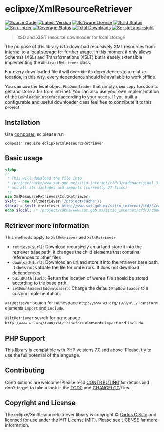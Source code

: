 # eclipxe/XmlResourceRetriever

[![Source Code][badge-source]][source]
[![Latest Version][badge-release]][release]
[![Software License][badge-license]][license]
[![Build Status][badge-build]][build]
[![Scrutinizer][badge-quality]][quality]
[![Coverage Status][badge-coverage]][coverage]
[![Total Downloads][badge-downloads]][downloads]
[![SensioLabsInsight][badge-sensiolabs]][sensiolabs]

> XSD and XLST resource downloader for local storage

The purpose of this library is to download recursively XML resources from internet
to a local storage for further usage. In this moment it only allows Schemas (XSL) and Transformations (XSLT)
but is easely extensible implementing the `AbstractRetriever` class.

For every downloaded file it will override its dependences to a relative location, in this way, every dependence
should be available to work offline.

You can use the local object `PhpDownloader` that simply uses `copy` function to get and store a file from internet.
You can also use your own implementation of the `DownloaderInterface` according to your needs.
If you built a configurable and useful downloader class feel free to contribute it to this project. 


## Installation

Use [composer](https://getcomposer.org/), so please run
```shell
composer require eclipxe/XmlResourceRetriever
```


## Basic usage

```php
<?php
/*
 * This will download the file into
 * /project/cache/www.sat.gob.mx/sitio_internet/cfd/3/cadenaoriginal_3_3/cadenaoriginal_3_3.xslt
 * and all its includes and imports (currently 27 files)
 */
use XmlResourceRetriever\XsltRetriever;
$xslt = new XsltRetriever('/project/cache');
$local = $xslt->retrieve('http://www.sat.gob.mx/sitio_internet/cfd/3/cadenaoriginal_3_3/cadenaoriginal_3_3.xslt');
echo $local; /* /project/cache/www.sat.gob.mx/sitio_internet/cfd/3/cadenaoriginal_3_3/cadenaoriginal_3_3.xslt */
```


## Retriever more information

This methods apply to `XslRetriever` and `XsltRetriever` 

- `retrieve($url)`: Download recursively an url and store it into the retriever base path,
  it changes the child elements that contains references to other files.
- `download($url)`:  Download an url and store it into the retriever base path.
  It does not validate the file for xml errors. It does not download dependences.
- `buildPath($url)`: Return the location of were a file should be stored according to the base path.
- `setDownloader($downloader)`: Change the default `PhpDownloader` to a custom implementation.

`XslRetriever` search for namespace `http://www.w3.org/1999/XSL/Transform` elements `import` and `include`.

`XsltRetriever` search for namespace `http://www.w3.org/1999/XSL/Transform` elements `import` and `include`.


## PHP Support

This library is compatible with PHP versions 7.0 and above.
Please, try to use the full potential of the language.


## Contributing

Contributions are welcome! Please read [CONTRIBUTING][] for details
and don't forget to take a look in the [TODO][] and [CHANGELOG][] files.


## Copyright and License

The eclipxe/XmlResourceRetriever library is copyright © [Carlos C Soto](http://eclipxe.com.mx)
and licensed for use under the MIT License (MIT). Please see [LICENSE][] for more information.


[contributing]: https://github.com/eclipxe13/XmlResourceRetriever/blob/master/CONTRIBUTING.md
[changelog]: https://github.com/eclipxe13/XmlResourceRetriever/blob/master/docs/CHANGELOG.md
[todo]: https://github.com/eclipxe13/XmlResourceRetriever/blob/master/docs/TODO.md

[source]: https://github.com/eclipxe13/XmlResourceRetriever
[release]: https://github.com/eclipxe13/XmlResourceRetriever/releases
[license]: https://github.com/eclipxe13/XmlResourceRetriever/blob/master/LICENSE
[build]: https://travis-ci.org/eclipxe13/XmlResourceRetriever?branch=master
[quality]: https://scrutinizer-ci.com/g/eclipxe13/XmlResourceRetriever/
[sensiolabs]: https://insight.sensiolabs.com/projects/:INSIGHT_UUID
[coverage]: https://scrutinizer-ci.com/g/eclipxe13/XmlResourceRetriever/code-structure/master
[downloads]: https://packagist.org/packages/eclipxe/XmlResourceRetriever

[badge-source]: http://img.shields.io/badge/source-eclipxe13/XmlResourceRetriever-blue.svg?style=flat-square
[badge-release]: https://img.shields.io/github/release/eclipxe13/XmlResourceRetriever.svg?style=flat-square
[badge-license]: https://img.shields.io/badge/license-MIT-brightgreen.svg?style=flat-square
[badge-build]: https://img.shields.io/travis/eclipxe13/XmlResourceRetriever/master.svg?style=flat-square
[badge-quality]: https://img.shields.io/scrutinizer/g/eclipxe13/XmlResourceRetriever/master.svg?style=flat-square
[badge-sensiolabs]: https://insight.sensiolabs.com/projects/:INSIGHT_UUID/mini.png
[badge-coverage]: https://img.shields.io/scrutinizer/coverage/g/eclipxe13/XmlResourceRetriever/master.svg?style=flat-square
[badge-downloads]: https://img.shields.io/packagist/dt/eclipxe/XmlResourceRetriever.svg?style=flat-square
